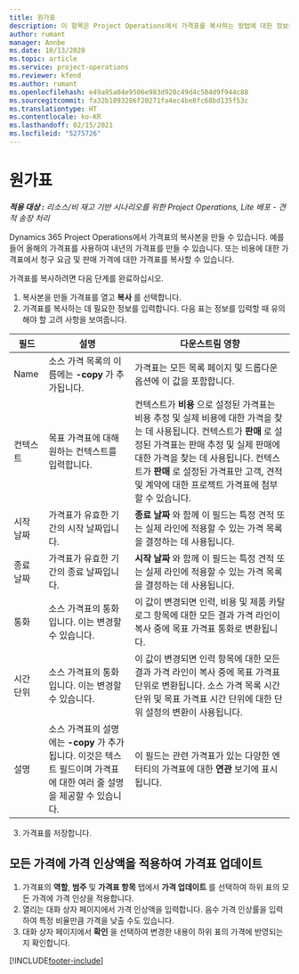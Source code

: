 ```yaml
---
title: 원가표
description: 이 항목은 Project Operations에서 가격표를 복사하는 방법에 대한 정보를 제공합니다.
author: rumant
manager: Annbe
ms.date: 10/13/2020
ms.topic: article
ms.service: project-operations
ms.reviewer: kfend
ms.author: rumant
ms.openlocfilehash: e49a95a04e9506e983d920c49d4c504d9f944c88
ms.sourcegitcommit: fa32b1893286f20271fa4ec4be8fc68bd135f53c
ms.translationtype: HT
ms.contentlocale: ko-KR
ms.lasthandoff: 02/15/2021
ms.locfileid: "5275726"
---
```

# <a name="copy-price-lists"></a>원가표

_**적용 대상 :** 리소스/비 재고 기반 시나리오를 위한 Project Operations, Lite 배포 - 견적 송장 처리_

Dynamics 365 Project Operations에서 가격표의 복사본을 만들 수 있습니다. 예를 들어 올해의 가격표를 사용하여 내년의 가격표를 만들 수 있습니다.  또는 비용에 대한 가격표에서 청구 요금 및 판매 가격에 대한 가격표를 복사할 수 있습니다. 

가격표를 복사하려면 다음 단계를 완료하십시오.

1. 복사본을 만들 가격표를 열고 **복사** 를 선택합니다.
2. 가격표를 복사하는 데 필요한 정보를 입력합니다. 다음 표는 정보를 입력할 때 유의해야 할 고려 사항을 보여줍니다.

| 필드 | 설명 | 다운스트림 영향 |
| --- | --- | --- |
| Name | 소스 가격 목록의 이름에는 **-copy** 가 추가됩니다. | 가격표는 모든 목록 페이지 및 드롭다운 옵션에 이 값을 포함합니다. |
| 컨텍스트 | 목표 가격표에 대해 원하는 컨텍스트를 입력합니다. | 컨텍스트가 **비용** 으로 설정된 가격표는 비용 추정 및 실제 비용에 대한 가격을 찾는 데 사용됩니다. 컨텍스트가 **판매** 로 설정된 가격표는 판매 추정 및 실제 판매에 대한 가격을 찾는 데 사용됩니다. 컨텍스트가 **판매** 로 설정된 가격표만 고객, 견적 및 계약에 대한 프로젝트 가격표에 첨부할 수 있습니다. |
| 시작 날짜 | 가격표가 유효한 기간의 시작 날짜입니다. | **종료 날짜** 와 함께 이 필드는 특정 견적 또는 실제 라인에 적용할 수 있는 가격 목록을 결정하는 데 사용됩니다. |
| 종료 날짜 | 가격표가 유효한 기간의 종료 날짜입니다. | **시작 날짜** 와 함께 이 필드는 특정 견적 또는 실제 라인에 적용할 수 있는 가격 목록을 결정하는 데 사용됩니다. |
| 통화 | 소스 가격표의 통화입니다. 이는 변경할 수 있습니다. | 이 값이 변경되면 인력, 비용 및 제품 카탈로그 항목에 대한 모든 결과 가격 라인이 복사 중에 목표 가격표 통화로 변환됩니다. |
| 시간 단위 | 소스 가격표의 통화입니다. 이는 변경할 수 있습니다. | 이 값이 변경되면 인력 항목에 대한 모든 결과 가격 라인이 복사 중에 목표 가격표 단위로 변환됩니다. 소스 가격 목록 시간 단위 및 목표 가격표 시간 단위에 대한 단위 설정의 변환이 사용됩니다. |
| 설명 | 소스 가격표의 설명에는 **-copy** 가 추가됩니다. 이것은 텍스트 필드이며 가격표에 대한 여러 줄 설명을 제공할 수 있습니다. | 이 필드는 관련 가격표가 있는 다양한 엔터티의 가격표에 대한 **연관** 보기에 표시됩니다. |

3. 가격표를 저장합니다. 

## <a name="update-a-price-list-by-applying-a-mark-up-to-all-the-prices"></a>모든 가격에 가격 인상액을 적용하여 가격표 업데이트

1. 가격표의 **역할**, **범주** 및 **가격표 항목** 탭에서 **가격 업데이트** 를 선택하여 하위 표의 모든 가격에 가격 인상을 적용합니다. 
2. 열리는 대화 상자 페이지에서 가격 인상액을 입력합니다. 음수 가격 인상률을 입력하여 특정 비율만큼 가격을 낮출 수도 있습니다. 
3. 대화 상자 페이지에서 **확인** 을 선택하여 변경한 내용이 하위 표의 가격에 반영되는지 확인합니다.


[!INCLUDE[footer-include](../includes/footer-banner.md)]